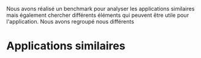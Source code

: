 Nous avons réalisé un benchmark pour analyser les applications similaires mais également chercher différents éléments qui peuvent être utile pour l'application.  Nous avons regroupé nous différents 

# Applications similaires
